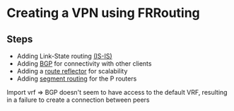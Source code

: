# Creating a VPN using FRRouting

## Steps

- Adding Link-State routing [(IS-IS)](./configs-isis/)
- Adding [BGP](./configs-bgp/) for connectivity with other clients 
- Adding a [route reflector](./configs-rr/) for scalability
- Adding [segment routing](./configs-sr/) for the P routers

Import vrf => BGP doesn't seem to have access to the default VRF, resulting in a failure to create a connection between peers
